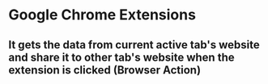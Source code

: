 # Google Chrome Extensions

##  It gets the data from current active tab's website and share it to other tab's website when the extension is clicked (Browser Action)
